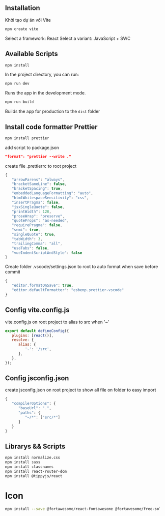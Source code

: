 ## Installation

Khởi tạo dự án với Vite

```bash
npm create vite
```

Select a framework: React
Select a variant: JavaScript + SWC

## Available Scripts

```bash
npm install
```

In the project directory, you can run:

```bash
npm run dev
```

Runs the app in the development mode.

```bash
npm run build
```

Builds the app for production to the `dist` folder

## Install code formatter Prettier

```bash
npm install prettier
```

add script to package.json

```json
"format": "prettier --write ."
```

create file .prettierrc to root project

```javascript
{
   "arrowParens": "always",
   "bracketSameLine": false,
   "bracketSpacing": true,
   "embeddedLanguageFormatting": "auto",
   "htmlWhitespaceSensitivity": "css",
   "insertPragma": false,
   "jsxSingleQuote": false,
   "printWidth": 120,
   "proseWrap": "preserve",
   "quoteProps": "as-needed",
   "requirePragma": false,
   "semi": true,
   "singleQuote": true,
   "tabWidth": 3,
   "trailingComma": "all",
   "useTabs": false,
   "vueIndentScriptAndStyle": false
}
```

Create folder .vscode/settings.json to root
to auto format when save before commit

```javascript
{
   "editor.formatOnSave": true,
   "editor.defaultFormatter": "esbenp.prettier-vscode"
}
```

## Config vite.config.js

vite.config.js on root project
to alias to src when '~'

```javascript
export default defineConfig({
   plugins: [react()],
   resolve: {
      alias: {
         '~': '/src',
      },
   },
});
```

## Config jsconfig.json

create jsconfig.json on root project
to show all file on folder to easy import

```javascript
{
   "compilerOptions": {
      "baseUrl": ".",
      "paths": {
         "~/*": ["src/*"]
      }
   }
}
```

## Librarys && Scripts

```bash
npm install normalize.css
npm install sass
npm install classnames
npm install react-router-dom
npm install @tippyjs/react
```

# Icon

```bash
npm install --save @fortawesome/react-fontawesome @fortawesome/free-solid-svg-icons @fortawesome/fontawesome-svg-core
```
